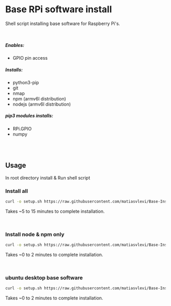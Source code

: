 # Base RPi software install
Shell script installing base software for Raspberry Pi's.

<br/>

##### Enables:
* GPIO pin access

##### Installs:
* python3-pip
* git
* nmap
* npm (armv6l distribution)
* nodejs (armv6l distribution)

##### pip3 modules installs:
* RPi.GPIO
* numpy

<br/><br/>

## Usage
In root directory install & Run shell script
<br/>

### Install all
```sh
curl -o setup.sh https://raw.githubusercontent.com/matiasvlevi/Base-Install/main/base.sh ; sudo sh setup.sh
```
Takes ~5 to 15 minutes to complete installation.

<br/>

### Install node & npm only

```sh
curl -o setup.sh https://raw.githubusercontent.com/matiasvlevi/Base-Install/main/node.sh ; sudo sh setup.sh
```
Takes ~0 to 2 minutes to complete installation.

<br/>

### ubuntu desktop base software

```sh
curl -o setup.sh https://raw.githubusercontent.com/matiasvlevi/Base-Install/main/ubuntudesktop.sh ; sudo sh setup.sh
```
Takes ~0 to 2 minutes to complete installation.

<br/>

